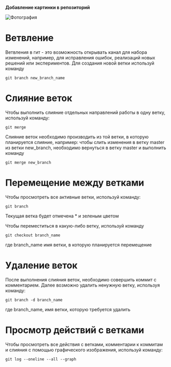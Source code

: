 **Добавление картинки в репозиторий**

![Фотография](cat_walks.jpg)

# Ветвление

Ветвления в гит - это возможность открывать канал для набора изменений, например, для исправления ошибок, реализаций новых решений или экспериментов. Для создания новой ветки используй команду 

    git branch new_branch_name
    
# Слияние веток

Чтобы выполнить слияние отдельных направлений работы в одну ветку, используй команду:

    git merge

Слияние веток необходимо производить из той ветки, в которую планируется слияние, например: чтобы слить изменения в ветку master из ветки new_branch, необходимо вернуться в ветку master и выполнить команду 

    git merge new_branch

# Перемещение между ветками 

Чтобы просмотреть все активные ветки, используй команду:

    git branch

Текущая ветка будет отмечена * и зеленым цветом 

Чтобы переместиться в какую-либо ветку, используй команду

    git checkout branch_name 

где branch_name имя ветки, в которую планируется перемещение

# Удаление веток

После выполнения слияния веток, необходимо совершить коммит с комментарием. Далее возможно удалить ненужную ветку, используя команду:

    git branch -d branch_name

где branch_name, имя ветки, которую требуется удалить

# Просмотр действий с ветками

Чтобы просмотреть все действия с ветками, комментарии к коммитам и слияния с помощью графического изображения, используй команду: 

    git log --oneline --all --graph